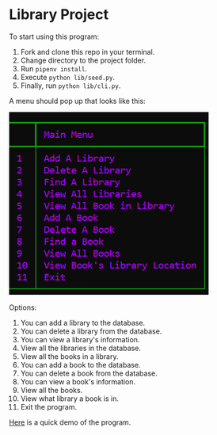 # Library Project

To start using this program:

1. Fork and clone this repo in your terminal.
2. Change directory to the project folder.
3. Run `pipenv install`.
4. Execute `python lib/seed.py`.
5. Finally, run `python lib/cli.py`.

A menu should pop up that looks like this:

![alt text](./media/library%20main%20menu.png "Main Menu")


Options:

1. You can add a library to the database.
2. You can delete a library from the database.
3. You can view a library's information.
4. View all the libraries in the database.
5. View all the books in a library.
6. You can add a book to the database.
7. You can delete a book from the database.
8. You can view a book's information. 
9. View all the books.
10. View what library a book is in.
11. Exit the program.

[Here](https://youtu.be/SMCgjcqVTVE?si=RaifUWQk4UYOqyOg) is a quick demo of the program. 